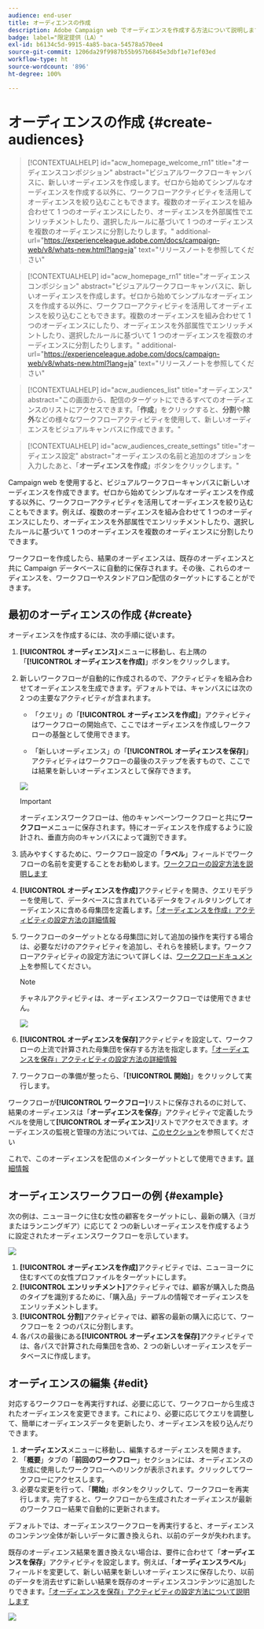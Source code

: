 ```yaml
---
audience: end-user
title: オーディエンスの作成
description: Adobe Campaign web でオーディエンスを作成する方法について説明します
badge: label="限定提供（LA）"
exl-id: b6134c5d-9915-4a85-baca-54578a570ee4
source-git-commit: 1206da29f9987b55b957b6845e3dbf1e71ef03ed
workflow-type: ht
source-wordcount: '896'
ht-degree: 100%

---
```


# オーディエンスの作成 {#create-audiences}

>[!CONTEXTUALHELP]
>id="acw_homepage_welcome_rn1"
>title="オーディエンスコンポジション"
>abstract="ビジュアルワークフローキャンバスに、新しいオーディエンスを作成します。ゼロから始めてシンプルなオーディエンスを作成する以外に、ワークフローアクティビティを活用してオーディエンスを絞り込むこともできます。複数のオーディエンスを組み合わせて 1 つのオーディエンスにしたり、オーディエンスを外部属性でエンリッチメントしたり、選択したルールに基づいて 1 つのオーディエンスを複数のオーディエンスに分割したりします。"
>additional-url="https://experienceleague.adobe.com/docs/campaign-web/v8/whats-new.html?lang=ja" text="リリースノートを参照してください"

<!--TO REMOVE BELOW-->

>[!CONTEXTUALHELP]
>id="acw_homepage_rn1"
>title="オーディエンスコンポジション"
>abstract="ビジュアルワークフローキャンバスに、新しいオーディエンスを作成します。ゼロから始めてシンプルなオーディエンスを作成する以外に、ワークフローアクティビティを活用してオーディエンスを絞り込むこともできます。複数のオーディエンスを組み合わせて 1 つのオーディエンスにしたり、オーディエンスを外部属性でエンリッチメントしたり、選択したルールに基づいて 1 つのオーディエンスを複数のオーディエンスに分割したりします。"
>additional-url="https://experienceleague.adobe.com/docs/campaign-web/v8/whats-new.html?lang=ja" text="リリースノートを参照してください"

<!--TO REMOVE ABOVE-->

>[!CONTEXTUALHELP]
>id="acw_audiences_list"
>title="オーディエンス"
>abstract="この画面から、配信のターゲットにできるすべてのオーディエンスのリストにアクセスできます。「**作成**」をクリックすると、**分割**&#x200B;や&#x200B;**除外**&#x200B;などの様々なワークフローアクティビティを使用して、新しいオーディエンスをビジュアルキャンバスに作成できます。"

>[!CONTEXTUALHELP]
>id="acw_audiences_create_settings"
>title="オーディエンス設定"
>abstract="オーディエンスの名前と追加のオプションを入力したあと、「**オーディエンスを作成**」ボタンをクリックします。"

Campaign web を使用すると、ビジュアルワークフローキャンバスに新しいオーディエンスを作成できます。ゼロから始めてシンプルなオーディエンスを作成する以外に、ワークフローアクティビティを活用してオーディエンスを絞り込むこともできます。例えば、複数のオーディエンスを組み合わせて 1 つのオーディエンスにしたり、オーディエンスを外部属性でエンリッチメントしたり、選択したルールに基づいて 1 つのオーディエンスを複数のオーディエンスに分割したりできます。

ワークフローを作成したら、結果のオーディエンスは、既存のオーディエンスと共に Campaign データベースに自動的に保存されます。その後、これらのオーディエンスを、ワークフローやスタンドアロン配信のターゲットにすることができます。

## 最初のオーディエンスの作成 {#create}

オーディエンスを作成するには、次の手順に従います。

1. **[!UICONTROL オーディエンス]**&#x200B;メニューに移動し、右上隅の「**[!UICONTROL オーディエンスを作成]**」ボタンをクリックします。

1. 新しいワークフローが自動的に作成されるので、アクティビティを組み合わせてオーディエンスを生成できます。デフォルトでは、キャンバスには次の 2 つの主要なアクティビティが含まれます。

   * 「クエリ」の「**[!UICONTROL オーディエンスを作成]**」アクティビティはワークフローの開始点で、ここではオーディエンスを作成しワークフローの基盤として使用できます。

   * 「新しいオーディエンス」の「**[!UICONTROL オーディエンスを保存]**」アクティビティはワークフローの最後のステップを表すもので、ここでは結果を新しいオーディエンスとして保存できます。

   ![](assets/create-audience-blank.png)

   >[!IMPORTANT]
   >
   >オーディエンスワークフローは、他のキャンペーンワークフローと共に&#x200B;**ワークフロー**&#x200B;メニューに保存されます。特にオーディエンスを作成するように設計され、垂直方向のキャンバスによって識別できます。

1. 読みやすくするために、ワークフロー設定の「**ラベル**」フィールドでワークフローの名前を変更することをお勧めします。[ワークフローの設定方法を説明します](../workflows/workflow-settings.md)

1. **[!UICONTROL オーディエンスを作成]**&#x200B;アクティビティを開き、クエリモデラーを使用して、データベースに含まれているデータをフィルタリングしてオーディエンスに含める母集団を定義します。[「オーディエンスを作成」アクティビティの設定方法の詳細情報](../workflows/activities/build-audience.md)

1. ワークフローのターゲットとなる母集団に対して追加の操作を実行する場合は、必要なだけのアクティビティを追加し、それらを接続します。ワークフローアクティビティの設定方法について詳しくは、[ワークフロードキュメント](../workflows/activities/about-activities.md)を参照してください。

   >[!NOTE]
   >
   >チャネルアクティビティは、オーディエンスワークフローでは使用できません。

   ![](assets/audience-creation-canvas.png)

1. **[!UICONTROL オーディエンスを保存]**&#x200B;アクティビティを設定して、ワークフローの上流で計算された母集団を保存する方法を指定します。[「オーディエンスを保存」アクティビティの設定方法の詳細情報](../workflows/activities/save-audience.md)

1. ワークフローの準備が整ったら、「**[!UICONTROL 開始]**」をクリックして実行します。

ワークフローが&#x200B;**[!UICONTROL ワークフロー]**&#x200B;リストに保存されるのに対して、結果のオーディエンスは「**オーディエンスを保存**」アクティビティで定義したラベルを使用して&#x200B;**[!UICONTROL オーディエンス]**&#x200B;リストでアクセスできます。オーディエンスの監視と管理の方法については、[このセクション](manage-audience.md)を参照してください

これで、このオーディエンスを配信のメインターゲットとして使用できます。[詳細情報](add-audience.md)

## オーディエンスワークフローの例 {#example}

次の例は、ニューヨークに住む女性の顧客をターゲットにし、最新の購入（ヨガまたはランニングギア）に応じて 2 つの新しいオーディエンスを作成するように設定されたオーディエンスワークフローを示しています。

![](assets/audiences-example.png)

1. **[!UICONTROL オーディエンスを作成]**&#x200B;アクティビティでは、ニューヨークに住むすべての女性プロファイルをターゲットにします。
1. **[!UICONTROL エンリッチメント]**&#x200B;アクティビティでは、顧客が購入した商品のタイプを識別するために、「購入品」テーブルの情報でオーディエンスをエンリッチメントします。
1. **[!UICONTROL 分割]**&#x200B;アクティビティでは、顧客の最新の購入に応じて、ワークフローを 2 つのパスに分割します。
1. 各パスの最後にある&#x200B;**[!UICONTROL オーディエンスを保存]**&#x200B;アクティビティでは、各パスで計算された母集団を含め、2 つの新しいオーディエンスをデータベースに作成します。

## オーディエンスの編集 {#edit}

対応するワークフローを再実行すれば、必要に応じて、ワークフローから生成されたオーディエンスを変更できます。これにより、必要に応じてクエリを調整して、簡単にオーディエンスデータを更新したり、オーディエンスを絞り込んだりできます。

1. **オーディエンス**&#x200B;メニューに移動し、編集するオーディエンスを開きます。
1. 「**概要**」タブの「**前回のワークフロー**」セクションには、オーディエンスの生成に使用したワークフローへのリンクが表示されます。クリックしてワークフローにアクセスします。
1. 必要な変更を行って、「**開始**」ボタンをクリックして、ワークフローを再実行します。完了すると、ワークフローから生成されたオーディエンスが最新のワークフロー結果で自動的に更新されます。

デフォルトでは、オーディエンスワークフローを再実行すると、オーディエンスのコンテンツ全体が新しいデータに置き換えられ、以前のデータが失われます。

既存のオーディエンス結果を置き換えない場合は、要件に合わせて「**オーディエンスを保存**」アクティビティを設定します。例えば、「**オーディエンスラベル**」フィールドを変更して、新しい結果を新しいオーディエンスに保存したり、以前のデータを消去せずに新しい結果を既存のオーディエンスコンテンツに追加したりできます。[「オーディエンスを保存」アクティビティの設定方法について説明します](../workflows/activities/save-audience.md)

![](assets/edit-audience-save.png)
